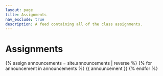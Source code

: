 ```yaml
---
layout: page
title: Assignments
nav_exclude: true
description: A feed containing all of the class assignments.
---
```


# Assignments

{% assign announcements = site.announcements | reverse %}
{% for announcement in announcements %}
{{ announcement }}
{% endfor %}
